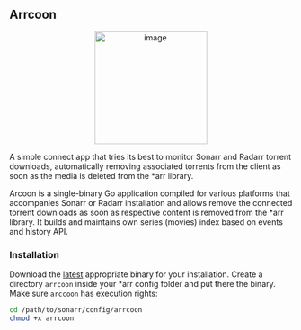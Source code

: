 ## Arrcoon

<p align="center">
  <img width="200" alt="image" src="https://github.com/user-attachments/assets/67b99312-e0c7-468b-8afa-f1b6737f6bbd" />
</p>
A simple connect app that tries its best to monitor Sonarr and Radarr torrent downloads, automatically removing associated torrents from the client as soon as the media is deleted from the *arr library.

Arcoon is a single-binary Go application compiled for various platforms that accompanies Sonarr or Radarr installation and allows remove the connected torrent downloads as soon as respective content is removed from the *arr library.
It builds and maintains own series (movies) index based on events and history API.

### Installation

Download the [latest](https://github.com/drrako/arrcoon/releases) appropriate binary for your installation. Create a directory `arrcoon` inside your *arr config folder and put there the binary.
Make sure `arccoon` has execution rights:
```bash
cd /path/to/sonarr/config/arrcoon
chmod +x arrcoon
```


